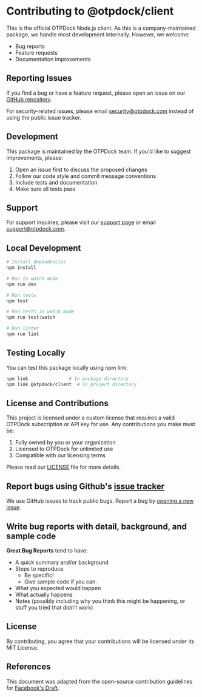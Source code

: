 # Contributing to @otpdock/client

This is the official OTPDock Node.js client. As this is a company-maintained package, we handle most development internally. However, we welcome:

- Bug reports
- Feature requests
- Documentation improvements

## Reporting Issues

If you find a bug or have a feature request, please open an issue on our [GitHub repository](https://github.com/otpdock/client/issues).

For security-related issues, please email security@otpdock.com instead of using the public issue tracker.

## Development

This package is maintained by the OTPDock team. If you'd like to suggest improvements, please:

1. Open an issue first to discuss the proposed changes
2. Follow our code style and commit message conventions
3. Include tests and documentation
4. Make sure all tests pass

## Support

For support inquiries, please visit our [support page](https://otpdock.com/support) or email support@otpdock.com.

## Local Development

```bash
# Install dependencies
npm install

# Run in watch mode
npm run dev

# Run tests
npm test

# Run tests in watch mode
npm run test:watch

# Run linter
npm run lint
```

## Testing Locally
You can test this package locally using npm link:
```bash
npm link               # In package directory
npm link @otpdock/client  # In project directory
```

## License and Contributions

This project is licensed under a custom license that requires a valid OTPDock subscription or API key for use. 
Any contributions you make must be:

1. Fully owned by you or your organization
2. Licensed to OTPDock for unlimited use
3. Compatible with our licensing terms

Please read our [LICENSE](./LICENSE) file for more details.

## Report bugs using Github's [issue tracker](https://github.com/otpdock/client/issues)
We use GitHub issues to track public bugs. Report a bug by [opening a new issue](https://github.com/otpdock/client/issues/new).

## Write bug reports with detail, background, and sample code

**Great Bug Reports** tend to have:

- A quick summary and/or background
- Steps to reproduce
  - Be specific!
  - Give sample code if you can.
- What you expected would happen
- What actually happens
- Notes (possibly including why you think this might be happening, or stuff you tried that didn't work)

## License
By contributing, you agree that your contributions will be licensed under its MIT License.

## References
This document was adapted from the open-source contribution guidelines for [Facebook's Draft](https://github.com/facebook/draft-js/blob/a9316a723f9e918afde44dea68b5f9f39b7d9b00/CONTRIBUTING.md). 